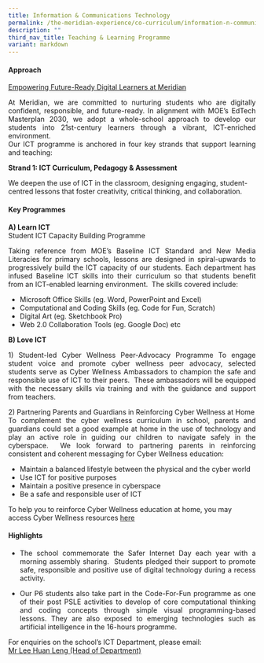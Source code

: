 ```yaml
---
title: Information & Communications Technology
permalink: /the-meridian-experience/co-curriculum/information-n-communications-technology/
description: ""
third_nav_title: Teaching & Learning Programme
variant: markdown
---
```


#### Approach
<u>Empowering Future-Ready Digital Learners at Meridian</u>
<p align="justify">At Meridian, we are committed to nurturing students who are digitally confident, responsible, and future-ready. In alignment with MOE’s EdTech Masterplan 2030, we adopt a whole-school approach to develop our students into 21st-century learners through a vibrant, ICT-enriched environment.<br>Our ICT programme is anchored in four key strands that support learning and teaching:</p>


**Strand 1: ICT Curriculum, Pedagogy &amp; Assessment**

We deepen the use of ICT in the classroom, designing engaging, student-centred lessons that foster creativity, critical thinking, and collaboration.

#### Key Programmes

**A) Learn ICT**<br>
Student ICT Capacity Building Programme

<p align="justify">Taking reference from MOE’s Baseline ICT Standard and New Media Literacies for primary schools, lessons are designed in spiral-upwards to progressively build the ICT capacity of our students. Each department has infused Baseline ICT skills into their curriculum so that students benefit from an ICT-enabled learning environment.&nbsp;&nbsp;The skills covered include:</p>

*   Microsoft Office Skills (eg. Word, PowerPoint and Excel)
*   Computational and Coding Skills (eg. Code for Fun, Scratch)
*   Digital Art (eg. Sketchbook Pro)
*   Web 2.0 Collaboration Tools (eg. Google Doc) etc

<b>B) Love ICT</b>
<p align="justify">1) Student-led Cyber Wellness Peer-Advocacy Programme
To engage student voice and promote cyber wellness peer advocacy, selected students serve as Cyber Wellness Ambassadors to champion the safe and responsible use of ICT to their peers.&nbsp; These ambassadors will be equipped with the necessary skills via training and with the guidance and support from teachers.</p>


<p align="justify">2) Partnering Parents and Guardians in Reinforcing Cyber Wellness at Home<br>
To complement the cyber wellness curriculum in school, parents and guardians could set a good example at home in the use of technology and play an active role in guiding our children to navigate safely in the cyberspace.&nbsp; We look forward to partnering parents in reinforcing consistent and coherent messaging for Cyber Wellness education:</p>

*   Maintain a balanced lifestyle between the physical and the cyber world
*   Use ICT for positive purposes
*   Maintain a positive presence in cyberspace
*   Be a safe and responsible user of ICT

To help you to reinforce Cyber&nbsp;Wellness&nbsp;education at home, you may access Cyber Wellness resources 
<a href="https://meridianpri.moe.edu.sg/communications/resources-for-parents/cyber-wellness">here</a>

#### Highlights

*   <p align="justify">The school commemorate the Safer Internet Day each year with a morning assembly sharing.&nbsp; Students pledged their support to promote safe, responsible and positive use of digital technology during a recess activity.</p>
  
*   <p align="justify">Our P6 students also take part in the Code-For-Fun programme as one of their post PSLE activities to develop of core computational thinking and coding concepts through simple visual programming-based lessons.  They are also exposed to emerging technologies such as artificial intelligence in the 16-hours programme.</p>


For enquiries on the school’s ICT Department, please email:<br>
<a href="mailto:lee_huan_leng@moe.edu.sg">Mr Lee Huan Leng (Head of Department)</a>